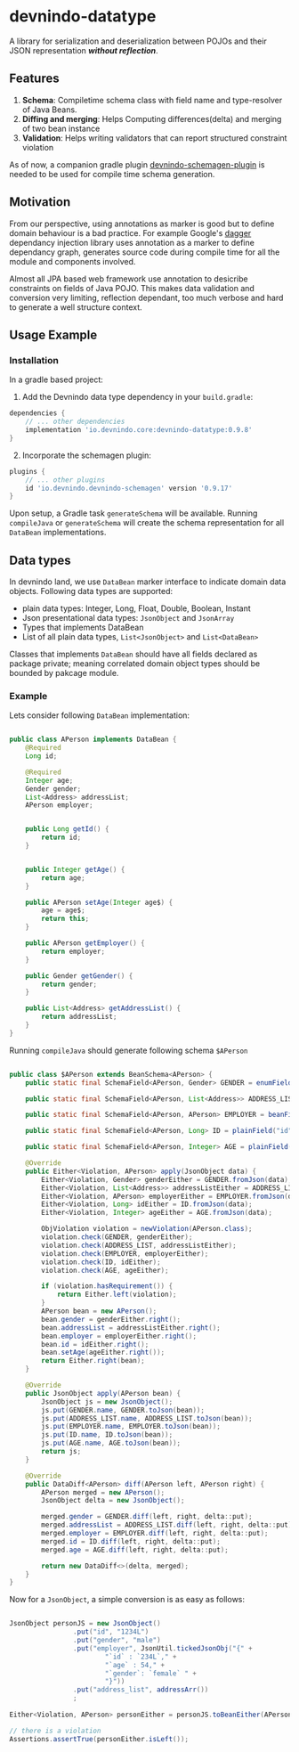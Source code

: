# devnindo-datatype
A library for serialization and deserialization between POJOs and their JSON representation ***without reflection***.

## Features

1. **Schema**: Compiletime schema class with field name and type-resolver of Java Beans.
2. **Diffing and merging**: Helps Computing differences(delta) and merging of two bean instance
3. **Validation**: Helps writing validators that can report structured constraint violation 

As of now, a companion gradle plugin [devnindo-schemagen-plugin](https://github.com/devnindo/devnindo-schemagen-plugin) is needed to be used for compile time schema generation.  

## Motivation

From our perspective, using annotations as marker is good but to define domain behaviour is a bad practice. For example Google's [dagger](https://github.com/google/dagger) dependancy injection library uses annotation as a marker to define dependancy graph, generates source code during compile time for all the module and components involved.  

Almost all JPA based web framework use annotation to desicribe constraints on fields of Java POJO. This makes data validation and conversion very limiting, reflection dependant, too much verbose and hard to generate a well structure context. 


## Usage Example

### Installation
In a gradle based project: 

1. Add the Devnindo data type dependency in your `build.gradle`:

```groovy
dependencies {
    // ... other dependencies
    implementation 'io.devnindo.core:devnindo-datatype:0.9.8'
}
```

2. Incorporate the schemagen plugin:

```groovy
plugins {
    // ... other plugins
    id 'io.devnindo.devnindo-schemagen' version '0.9.17'
}
```

Upon setup, a Gradle task `generateSchema` will be available. Running `compileJava` or `generateSchema` will create the schema representation for all `DataBean` implementations. 

## Data types
In devnindo land, we use `DataBean` marker interface to indicate domain data objects. Following data types are supported:
- plain data types: Integer, Long, Float, Double, Boolean, Instant
- Json presentational data types: `JsonObject` and `JsonArray`
- Types that implements DataBean
- List of all plain data types, `List<JsonObject>` and `List<DataBean>`

 Classes that implements `DataBean` should have all fields declared as package private; meaning correlated domain object types should be bounded by pakcage module. 

### Example
Lets consider following `DataBean` implementation:

```java

public class APerson implements DataBean {
    @Required
    Long id;

    @Required
    Integer age;
    Gender gender;
    List<Address> addressList;
    APerson employer;


    public Long getId() {
        return id;
    }


    public Integer getAge() {
        return age;
    }

    public APerson setAge(Integer age$) {
        age = age$;
        return this;
    }

    public APerson getEmployer() {
        return employer;
    }

    public Gender getGender() {
        return gender;
    }

    public List<Address> getAddressList() {
        return addressList;
    }
}
```

Running `compileJava` should generate following schema `$APerson`

```java

public class $APerson extends BeanSchema<APerson> {
    public static final SchemaField<APerson, Gender> GENDER = enumField("gender", APerson::getGender, Gender.class, false);

    public static final SchemaField<APerson, List<Address>> ADDRESS_LIST = beanListField("address_list", APerson::getAddressList, Address.class, false);

    public static final SchemaField<APerson, APerson> EMPLOYER = beanField("employer", APerson::getEmployer, APerson.class, false);

    public static final SchemaField<APerson, Long> ID = plainField("id", APerson::getId, Long.class, true);

    public static final SchemaField<APerson, Integer> AGE = plainField("age", APerson::getAge, Integer.class, true);

    @Override
    public Either<Violation, APerson> apply(JsonObject data) {
        Either<Violation, Gender> genderEither = GENDER.fromJson(data);
        Either<Violation, List<Address>> addressListEither = ADDRESS_LIST.fromJson(data);
        Either<Violation, APerson> employerEither = EMPLOYER.fromJson(data);
        Either<Violation, Long> idEither = ID.fromJson(data);
        Either<Violation, Integer> ageEither = AGE.fromJson(data);

        ObjViolation violation = newViolation(APerson.class);
        violation.check(GENDER, genderEither);
        violation.check(ADDRESS_LIST, addressListEither);
        violation.check(EMPLOYER, employerEither);
        violation.check(ID, idEither);
        violation.check(AGE, ageEither);

        if (violation.hasRequirement()) {
            return Either.left(violation);
        }
        APerson bean = new APerson();
        bean.gender = genderEither.right();
        bean.addressList = addressListEither.right();
        bean.employer = employerEither.right();
        bean.id = idEither.right();
        bean.setAge(ageEither.right());
        return Either.right(bean);
    }

    @Override
    public JsonObject apply(APerson bean) {
        JsonObject js = new JsonObject();
        js.put(GENDER.name, GENDER.toJson(bean));
        js.put(ADDRESS_LIST.name, ADDRESS_LIST.toJson(bean));
        js.put(EMPLOYER.name, EMPLOYER.toJson(bean));
        js.put(ID.name, ID.toJson(bean));
        js.put(AGE.name, AGE.toJson(bean));
        return js;
    }

    @Override
    public DataDiff<APerson> diff(APerson left, APerson right) {
        APerson merged = new APerson();
        JsonObject delta = new JsonObject();

        merged.gender = GENDER.diff(left, right, delta::put);
        merged.addressList = ADDRESS_LIST.diff(left, right, delta::put);
        merged.employer = EMPLOYER.diff(left, right, delta::put);
        merged.id = ID.diff(left, right, delta::put);
        merged.age = AGE.diff(left, right, delta::put);

        return new DataDiff<>(delta, merged);
    }
}
```

Now for a  `JsonObject`, a simple conversion is as easy as follows:

```java

JsonObject personJS = new JsonObject()
                .put("id", "1234L")
                .put("gender", "male")
                .put("employer", JsonUtil.tickedJsonObj("{" +
                        "`id` : `234L`," +
                        "`age` : 54," +
                        "`gender`: `female` " +
                        "}"))
                .put("address_list", addressArr())
                ;
 
Either<Violation, APerson> personEither = personJS.toBeanEither(APerson.class);

// there is a violation
Assertions.assertTrue(personEither.isLeft());

```


  
